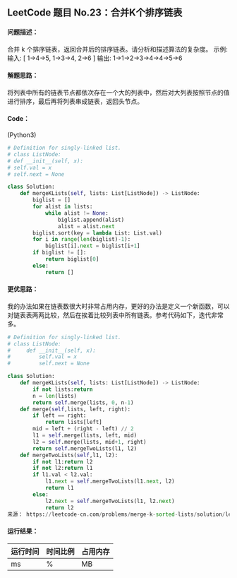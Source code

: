 ## LeetCode 题目 No.23：合并K个排序链表
#### 问题描述：
合并 k 个排序链表，返回合并后的排序链表。请分析和描述算法的复杂度。
示例:
输入:
[
  1->4->5,
  1->3->4,
  2->6
]
输出: 1->1->2->3->4->4->5->6
#### 解题思路：
将列表中所有的链表节点都依次存在一个大的列表中，然后对大列表按照节点的值进行排序，最后再将列表串成链表，返回头节点。
#### Code：
(Python3)
```python
# Definition for singly-linked list.
# class ListNode:
# def __init__(self, x):
# self.val = x
# self.next = None

class Solution:
    def mergeKLists(self, lists: List[ListNode]) -> ListNode:
        biglist = []
        for alist in lists:
            while alist != None:
                biglist.append(alist)
                alist = alist.next
        biglist.sort(key = lambda List: List.val)
        for i in range(len(biglist)-1):
            biglist[i].next = biglist[i+1]
        if biglist != []:
            return biglist[0]
        else:
            return []
```
#### 更优思路：
我的办法如果在链表数很大时非常占用内存，更好的办法是定义一个新函数，可以对链表表两两比较，然后在挨着比较列表中所有链表。参考代码如下，迭代非常多。
```python
# Definition for singly-linked list.
# class ListNode:
#     def __init__(self, x):
#         self.val = x
#         self.next = None

class Solution:
    def mergeKLists(self, lists: List[ListNode]) -> ListNode:
        if not lists:return 
        n = len(lists)
        return self.merge(lists, 0, n-1)
    def merge(self,lists, left, right):
        if left == right:
            return lists[left]
        mid = left + (right - left) // 2
        l1 = self.merge(lists, left, mid)
        l2 = self.merge(lists, mid+1, right)
        return self.mergeTwoLists(l1, l2)
    def mergeTwoLists(self,l1, l2):
        if not l1:return l2
        if not l2:return l1
        if l1.val < l2.val:
            l1.next = self.mergeTwoLists(l1.next, l2)
            return l1
        else:
            l2.next = self.mergeTwoLists(l1, l2.next)
            return l2
来源： https://leetcode-cn.com/problems/merge-k-sorted-lists/solution/leetcode-23-he-bing-kge-pai-xu-lian-biao-by-powcai/
```
#### 运行结果：
|运行时间|时间比例|占用内存|
|---|---|---|
|ms|%|MB|
